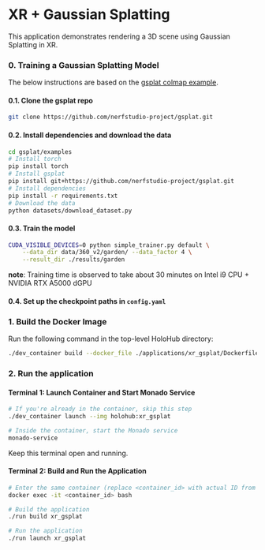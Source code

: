 # XR + Gaussian Splatting

This application demonstrates rendering a 3D scene using Gaussian Splatting in XR.  

### 0. Training a Gaussian Splatting Model
The below instructions are based on the [gsplat colmap example](https://docs.gsplat.studio/main/examples/colmap.html).

#### 0.1. Clone the gsplat repo
```bash
git clone https://github.com/nerfstudio-project/gsplat.git
```

#### 0.2. Install dependencies and download the data
```bash
cd gsplat/examples
# Install torch
pip install torch
# Install gsplat
pip install git+https://github.com/nerfstudio-project/gsplat.git
# Install dependencies
pip install -r requirements.txt
# Download the data
python datasets/download_dataset.py
```

#### 0.3. Train the model
```bash
CUDA_VISIBLE_DEVICES=0 python simple_trainer.py default \
    --data_dir data/360_v2/garden/ --data_factor 4 \
    --result_dir ./results/garden
```

__note__: Training time is observed to take about 30 minutes on Intel i9 CPU + NVIDIA RTX A5000 dGPU

#### 0.4. Set up the checkpoint paths in `config.yaml`


### 1. Build the Docker Image

Run the following command in the top-level HoloHub directory:
```bash
./dev_container build --docker_file ./applications/xr_gsplat/Dockerfile --img holohub:xr_gsplat
```

### 2. Run the application

#### Terminal 1: Launch Container and Start Monado Service
```bash
# If you're already in the container, skip this step
./dev_container launch --img holohub:xr_gsplat

# Inside the container, start the Monado service
monado-service
```
Keep this terminal open and running.

#### Terminal 2: Build and Run the Application
```bash
# Enter the same container (replace <container_id> with actual ID from 'docker ps')
docker exec -it <container_id> bash

# Build the application
./run build xr_gsplat

# Run the application
./run launch xr_gsplat
```